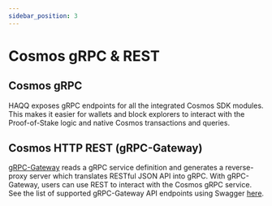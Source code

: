 ```yaml
---
sidebar_position: 3
---
```


# Cosmos gRPC & REST

## Cosmos gRPC

HAQQ exposes gRPC endpoints for all the integrated Cosmos SDK modules. This makes it easier for
wallets and block explorers to interact with the Proof-of-Stake logic and native Cosmos transactions and queries.

## Cosmos HTTP REST (gRPC-Gateway)

[gRPC-Gateway](https://grpc-ecosystem.github.io/grpc-gateway/) reads a gRPC service definition and
generates a reverse-proxy server which translates RESTful JSON API into gRPC. With gRPC-Gateway,
users can use REST to interact with the Cosmos gRPC service.
See the list of supported gRPC-Gateway API endpoints using Swagger [here](../api#clients).